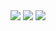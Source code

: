 <div id="header" align="left">
    <img src="https://github.com/MakarovaQA/portfolio/assets/143183722/db2d82bc-476e-4dfd-9fc1-015fd2c607e9"/>
    <img src="https://github.com/MakarovaQA/portfolio/assets/143183722/2c25be9e-389e-433b-bf46-c2b06129e5c9"/>
    <img src="https://github.com/MakarovaQA/portfolio/assets/143183722/1e6f882f-65f7-4284-a47b-b39c2f64920a"/>
</div>
